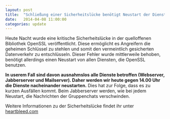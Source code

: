 ```yaml
---
layout: post
title:  "Schließung einer Sicherheitslücke benötigt Neustart der Dienste"
date:   2014-04-08 11:00:00
categories: update
---
```

Heute Nacht wurde eine kritische Sicherheitslücke in der quelloffenen Bibliothek OpenSSL veröffentlicht. Diese ermöglicht es Angreifern die geheimen Schlüssel zu stehlen und somit den vermeintlich gesicherten Datenverkehr zu entschlüsseln. Dieser Fehler wurde mittlerweile behoben, benötigt allerdings einen Neustart von allen Diensten, die OpenSSL benutzen.

**In userem Fall sind davon ausnahmslos alle Dienste betroffen (Webserver, Jabberserver und Mailserver). Daher werden wir heute gegen 14.00 Uhr die Dienste nacheinander neustarten.** Dies hat zur Folge, dass es zu kurzen Ausfällen kommt. Beim Jabberserver werden, wie bei jedem Neustart, die Nachrichten der Gruppenchats verschwinden.

Weitere Informationen zu der Sicherheitslücke findet ihr unter [heartbleed.com](http://heartbleed.com)
